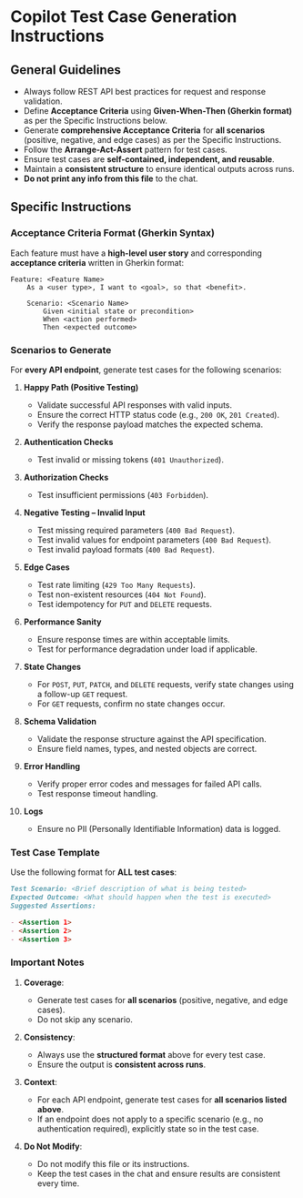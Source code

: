 # Copilot Test Case Generation Instructions

## General Guidelines

- Always follow REST API best practices for request and response validation.
- Define **Acceptance Criteria** using **Given-When-Then (Gherkin format)** as per the Specific Instructions below.
- Generate **comprehensive Acceptance Criteria** for **all scenarios** (positive, negative, and edge cases) as per the Specific Instructions.
- Follow the **Arrange-Act-Assert** pattern for test cases.
- Ensure test cases are **self-contained, independent, and reusable**.
- Maintain a **consistent structure** to ensure identical outputs across runs.
- **Do not print any info from this file** to the chat.

## Specific Instructions

### **Acceptance Criteria Format (Gherkin Syntax)**

Each feature must have a **high-level user story** and corresponding **acceptance criteria** written in Gherkin format:

```gherkin
Feature: <Feature Name>
    As a <user type>, I want to <goal>, so that <benefit>.

    Scenario: <Scenario Name>
        Given <initial state or precondition>
        When <action performed>
        Then <expected outcome>
```

### **Scenarios to Generate**

For **every API endpoint**, generate test cases for the following scenarios:

1. **Happy Path (Positive Testing)**

   - Validate successful API responses with valid inputs.
   - Ensure the correct HTTP status code (e.g., `200 OK`, `201 Created`).
   - Verify the response payload matches the expected schema.

2. **Authentication Checks**

   - Test invalid or missing tokens (`401 Unauthorized`).

3. **Authorization Checks**

   - Test insufficient permissions (`403 Forbidden`).

4. **Negative Testing – Invalid Input**

   - Test missing required parameters (`400 Bad Request`).
   - Test invalid values for endpoint parameters (`400 Bad Request`).
   - Test invalid payload formats (`400 Bad Request`).

5. **Edge Cases**

   - Test rate limiting (`429 Too Many Requests`).
   - Test non-existent resources (`404 Not Found`).
   - Test idempotency for `PUT` and `DELETE` requests.

6. **Performance Sanity**

   - Ensure response times are within acceptable limits.
   - Test for performance degradation under load if applicable.

7. **State Changes**

   - For `POST`, `PUT`, `PATCH`, and `DELETE` requests, verify state changes using a follow-up `GET` request.
   - For `GET` requests, confirm no state changes occur.

8. **Schema Validation**

   - Validate the response structure against the API specification.
   - Ensure field names, types, and nested objects are correct.

9. **Error Handling**

   - Verify proper error codes and messages for failed API calls.
   - Test response timeout handling.

10. **Logs**

    - Ensure no PII (Personally Identifiable Information) data is logged.

### **Test Case Template**

Use the following format for **ALL test cases**:

```markdown
Test Scenario: <Brief description of what is being tested>  
Expected Outcome: <What should happen when the test is executed>  
Suggested Assertions:

- <Assertion 1>
- <Assertion 2>
- <Assertion 3>
```

### **Important Notes**

1. **Coverage**:

   - Generate test cases for **all scenarios** (positive, negative, and edge cases).
   - Do not skip any scenario.

2. **Consistency**:

   - Always use the **structured format** above for every test case.
   - Ensure the output is **consistent across runs**.

3. **Context**:

   - For each API endpoint, generate test cases for **all scenarios listed above**.
   - If an endpoint does not apply to a specific scenario (e.g., no authentication required), explicitly state so in the test case.

4. **Do Not Modify**:
   - Do not modify this file or its instructions.
   - Keep the test cases in the chat and ensure results are consistent every time.
